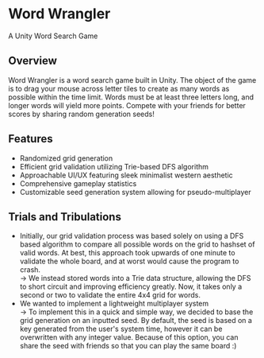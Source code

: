 # Word Wrangler
 A Unity Word Search Game

## Overview
 Word Wrangler is a word search game built in Unity. The object of the game is to drag your mouse across letter tiles to create as many words as possible within the time limit. Words must be at least three letters long, and longer words will yield more points. Compete with your friends for better scores by sharing random generation seeds!

## Features
- Randomized grid generation
- Efficient grid validation utilizing Trie-based DFS algorithm
- Approachable UI/UX featuring sleek minimalist western aesthetic
- Comprehensive gameplay statistics
- Customizable seed generation system allowing for pseudo-multiplayer

## Trials and Tribulations
- Initially, our grid validation process was based solely on using a DFS based algorithm to compare all possible words on the grid to hashset of valid words. At best, this approach took upwards of one minute to validate the whole board, and at worst would cause the program to crash. \
  &rarr; We instead stored words into a Trie data structure, allowing the DFS to short circuit and improving efficiency greatly. Now, it takes only a second or two to validate the entire 4x4 grid for words.
- We wanted to implement a lightweight multiplayer system \
  &rarr; To implement this in a quick and simple way, we decided to base the grid generation on an inputted seed. By default, the seed is based on a key generated from the user's system time, however it can be overwritten with any integer value. Because of this option, you can share the seed with friends so that you can play the same board :)
